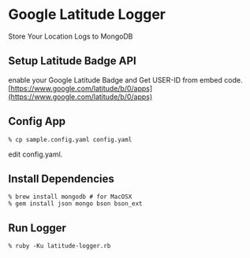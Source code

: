 Google Latitude Logger
======================
Store Your Location Logs to MongoDB


Setup Latitude Badge API
------------------------

enable your Google Latitude Badge and Get USER-ID from embed code.
[https://www.google.com/latitude/b/0/apps](https://www.google.com/latitude/b/0/apps)


Config App
----------

    % cp sample.config.yaml config.yaml

edit config.yaml.


Install Dependencies
--------------------

    % brew install mongodb # for MacOSX
    % gem install json mongo bson bson_ext


Run Logger
----------

    % ruby -Ku latitude-logger.rb
